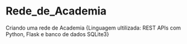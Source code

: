 # Rede_de_Academia
 Criando uma rede de Academia {Linguagem ultilizada: REST APIs com Python, Flask e banco de dados SQLite3}
